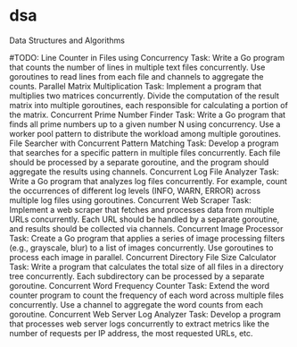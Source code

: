 # dsa
Data Structures and Algorithms


#TODO:
Line Counter in Files using Concurrency
Task: Write a Go program that counts the number of lines in multiple text files concurrently. Use goroutines to read lines from each file and channels to aggregate the counts.
Parallel Matrix Multiplication
Task: Implement a program that multiplies two matrices concurrently. Divide the computation of the result matrix into multiple goroutines, each responsible for calculating a portion of the matrix.
Concurrent Prime Number Finder
Task: Write a Go program that finds all prime numbers up to a given number N using concurrency. Use a worker pool pattern to distribute the workload among multiple goroutines.
File Searcher with Concurrent Pattern Matching
Task: Develop a program that searches for a specific pattern in multiple files concurrently. Each file should be processed by a separate goroutine, and the program should aggregate the results using channels.
Concurrent Log File Analyzer
Task: Write a Go program that analyzes log files concurrently. For example, count the occurrences of different log levels (INFO, WARN, ERROR) across multiple log files using goroutines.
Concurrent Web Scraper
Task: Implement a web scraper that fetches and processes data from multiple URLs concurrently. Each URL should be handled by a separate goroutine, and results should be collected via channels.
Concurrent Image Processor
Task: Create a Go program that applies a series of image processing filters (e.g., grayscale, blur) to a list of images concurrently. Use goroutines to process each image in parallel.
Concurrent Directory File Size Calculator
Task: Write a program that calculates the total size of all files in a directory tree concurrently. Each subdirectory can be processed by a separate goroutine.
Concurrent Word Frequency Counter
Task: Extend the word counter program to count the frequency of each word across multiple files concurrently. Use a channel to aggregate the word counts from each goroutine.
Concurrent Web Server Log Analyzer
Task: Develop a program that processes web server logs concurrently to extract metrics like the number of requests per IP address, the most requested URLs, etc.

